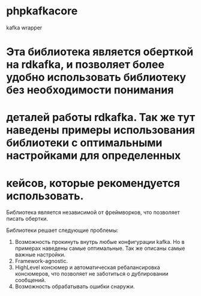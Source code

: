 # phpkafkacore
kafka wrapper

# Эта библиотека является оберткой на rdkafka, и позволяет более удобно использовать библиотеку без необходимости понимания
# деталей работы rdkafka. Так же тут наведены примеры использования библиотеки с оптимальными настройками для определенных 
# кейсов, которые рекомендуется использовать.

Библиотека является независимой от фреймворков, что позволяет писать обертки.

Библиотеки решает следующие проблемы:
1) Возможность прокинуть внутрь любые конфигурации kafka. Но в примерах наведены самые оптимальные. Так же описаны самые важные настройки.
2) Framework-agnostic.
3) HighLevel консюмер и автоматическая ребалансировка консюмеров, что позволяет не заботиться о дублировании сообщений.
4) Возможность обрабатывать ошибки снаружи.



